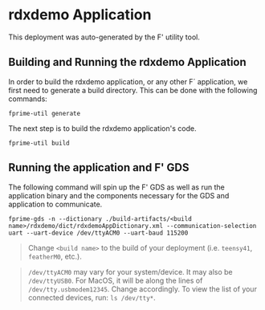 # rdxdemo Application

This deployment was auto-generated by the F' utility tool.

## Building and Running the rdxdemo Application

In order to build the rdxdemo application, or any other F´ application, we first need to generate a build directory. This can be done with the following commands:

```
fprime-util generate
```

The next step is to build the rdxdemo application's code.
```
fprime-util build
```

## Running the application and F' GDS

The following command will spin up the F' GDS as well as run the application binary and the components necessary for the GDS and application to communicate.

```
fprime-gds -n --dictionary ./build-artifacts/<build name>/rdxdemo/dict/rdxdemoAppDictionary.xml --communication-selection uart --uart-device /dev/ttyACM0 --uart-baud 115200
```

> Change `<build name>` to the build of your deployment (i.e. `teensy41`, `featherM0`, etc.).

> `/dev/ttyACM0` may vary for your system/device. It may also be `/dev/ttyUSB0`. For MacOS, it will be along the lines of `/dev/tty.usbmodem12345`. Change accordingly.
> To view the list of your connected devices, run: `ls /dev/tty*`.
